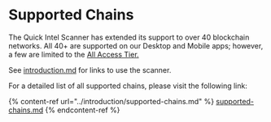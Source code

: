 # Supported Chains

The Quick Intel Scanner has extended its support to over 40 blockchain networks. All 40+ are supported on our Desktop and Mobile apps; however, a few are limited to the [All Access Tier.](../qkntl-token/tiers-and-benefits.md)

See [introduction.md](introduction.md "mention") for links to use the scanner.

For a detailed list of all supported chains, please visit the following link:

{% content-ref url="../introduction/supported-chains.md" %}
[supported-chains.md](../introduction/supported-chains.md)
{% endcontent-ref %}
